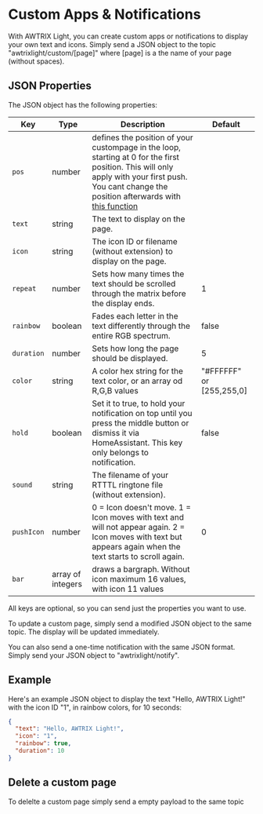 # Custom Apps & Notifications

With AWTRIX Light, you can create custom apps or notifications to display your own text and icons.
Simply send a JSON object to the topic "awtrixlight/custom/[page]" where [page] is a the name of your page (without spaces).

## JSON Properties

The JSON object has the following properties:

| Key | Type | Description | Default |
| --- | ---- | ----------- | ------- |
| `pos` | number | defines the position of your custompage in the loop, starting at 0 for the first position. This will only apply with your first push. You cant change the position afterwards with [this function](mqtt?id=addremove-and-rearange-apps) |
| `text` | string | The text to display on the page. | |
| `icon` | string | The icon ID or filename (without extension) to display on the page. | |
| `repeat` | number | Sets how many times the text should be scrolled through the matrix before the display ends. | 1 |
| `rainbow` | boolean | Fades each letter in the text differently through the entire RGB spectrum. | false |
| `duration` | number | Sets how long the page should be displayed. | 5 |
| `color` | string | A color hex string for the text color, or an array od R,G,B values | "#FFFFFF" or [255,255,0] |
| `hold` | boolean | Set it to true, to hold your notification on top until you press the middle button or dismiss it via HomeAssistant. This key only belongs to notification. | false |
| `sound` | string | The filename of your RTTTL ringtone file (without extension). | |
| `pushIcon` | number | 0 = Icon doesn't move. 1 = Icon moves with text and will not appear again. 2 = Icon moves with text but appears again when the text starts to scroll again. | 0 |
| `bar` | array of integers | draws a bargraph. Without icon maximum 16 values, with icon 11 values |  |


All keys are optional, so you can send just the properties you want to use.

To update a custom page, simply send a modified JSON object to the same topic. The display will be updated immediately.

You can also send a one-time notification with the same JSON format. Simply send your JSON object to "awtrixlight/notify".

## Example

Here's an example JSON object to display the text "Hello, AWTRIX Light!" with the icon ID "1", in rainbow colors, for 10 seconds:

```json
{
  "text": "Hello, AWTRIX Light!",
  "icon": "1",
  "rainbow": true,
  "duration": 10
}
```

## Delete a custom page
To delelte a custom page simply send a empty payload to the same topic
